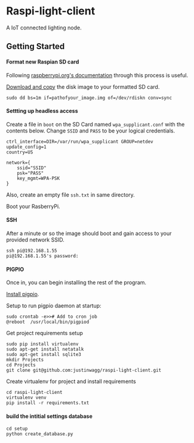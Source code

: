 # Raspi-light-client

A IoT connected lighting node.

## Getting Started

#### Format new Raspian SD card 
Following [raspberrypi.org's documentation]( https://www.raspberrypi.org/documentation/installation/installing-images/mac.md) through this process is useful.

[Download and copy](https://www.raspberrypi.org/downloads/raspbian/) the disk image to your formatted SD card.
```
sudo dd bs=1m if=pathofyour_image.img of=/dev/rdiskn conv=sync
```

#### Settting up headless access 
Create a file in `boot` on the SD Card named `wpa_supplicant.conf` with the contents below. Change `SSID` and `PASS` to be your logical credentials.

```
ctrl_interface=DIR=/var/run/wpa_supplicant GROUP=netdev
update_config=1
country=US

network={
	ssid="SSID"
	psk="PASS"
	key_mgmt=WPA-PSK
}
```

Also, create an empty file `ssh.txt` in same directory.

Boot your RasberryPi.

#### SSH

After a minute or so the image should boot and gain access to your provided network SSID.

```
ssh pi@192.168.1.55
pi@192.168.1.55's password:

```
#### PIGPIO
Once in, you can begin installing the rest of the program.

[Install pigpio](http://abyz.me.uk/rpi/pigpio/download.html). 

Setup to run pigpio daemon at startup:

```
sudo crontab -e>># Add to cron job
@reboot  /usr/local/bin/pigpiod
```

Get project requirements setup

```
sudo pip install virtualenv
sudo apt-get install netatalk
sudo apt-get install sqlite3
mkdir Projects
cd Projects
git clone git@github.com:justinwagg/raspi-light-client.git
```

Create virtualenv for project and install requirements

```
cd raspi-light-client
virtualenv venv
pip install -r requirements.txt
```

#### build the intitial settings database
```
cd setup
python create_database.py
```